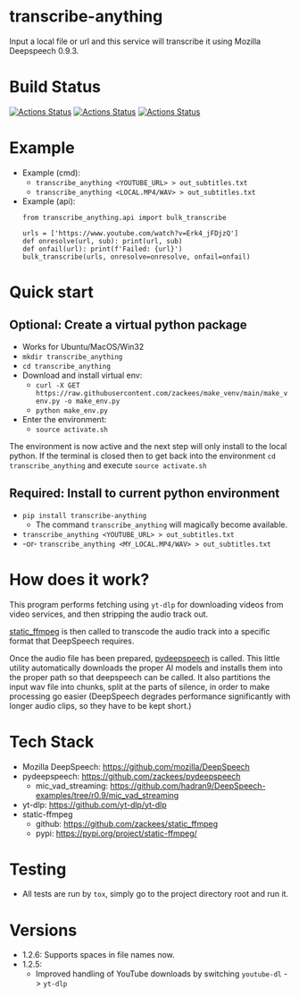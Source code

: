 
# transcribe-anything
Input a local file or url and this service will transcribe it using Mozilla Deepspeech 0.9.3.

# Build Status

[![Actions Status](https://github.com/zackees/transcribe-anything/workflows/MacOS_Tests/badge.svg)](https://github.com/zackees/transcribe-anything/actions/workflows/push_macos.yml)
[![Actions Status](https://github.com/zackees/transcribe-anything/workflows/Win_Tests/badge.svg)](https://github.com/zackees/transcribe-anything/actions/workflows/push_win.yml)
[![Actions Status](https://github.com/zackees/transcribe-anything/workflows/Ubuntu_Tests/badge.svg)](https://github.com/zackees/transcribe-anything/actions/workflows/push_ubuntu.yml)


# Example

  * Example (cmd):
    * `transcribe_anything <YOUTUBE_URL> > out_subtitles.txt`
    * `transcribe_anything <LOCAL.MP4/WAV> > out_subtitles.txt`
  * Example (api):
    ```
    from transcribe_anything.api import bulk_transcribe

    urls = ['https://www.youtube.com/watch?v=Erk4_jFDjzQ']
    def onresolve(url, sub): print(url, sub)
    def onfail(url): print(f'Failed: {url}')
    bulk_transcribe(urls, onresolve=onresolve, onfail=onfail)
    ```

# Quick start

## Optional: Create a virtual python package
  * Works for Ubuntu/MacOS/Win32
  * `mkdir transcribe_anything`
  * `cd transcribe_anything`
  * Download and install virtual env:
    * `curl -X GET https://raw.githubusercontent.com/zackees/make_venv/main/make_venv.py -o make_env.py`
    * `python make_env.py`
  * Enter the environment:
    * `source activate.sh`

The environment is now active and the next step will only install to the local python. If the terminal
is closed then to get back into the environment `cd transcribe_anything` and execute `source activate.sh`

## Required: Install to current python environment
  * `pip install transcribe-anything`
    * The command `transcribe_anything` will magically become available.
  * `transcribe_anything <YOUTUBE_URL> > out_subtitles.txt`
  * -or- `transcribe_anything <MY_LOCAL.MP4/WAV> > out_subtitles.txt`

# How does it work?

This program performs fetching using `yt-dlp` for downloading videos from video services, and then
stripping the audio track out.

[static_ffmpeg](https://pypi.org/project/static-ffmpeg/) is then called to transcode the audio track into a specific format that DeepSpeech requires.

Once the audio file has been prepared, [pydeepspeech](https://pypi.org/project/pydeepspeech/) is called. This little
utility automatically downloads the proper AI models and installs them into the proper path so that deepspeech can be
called. It also partitions the input wav file into chunks, split at the parts of silence, in order to make processing
go easier (DeepSpeech degrades performance significantly with longer audio clips, so they have to be kept short.)



# Tech Stack
  * Mozilla DeepSpeech: https://github.com/mozilla/DeepSpeech
  * pydeepspeech: https://github.com/zackees/pydeepspeech
    * mic_vad_streaming: https://github.com/hadran9/DeepSpeech-examples/tree/r0.9/mic_vad_streaming
  * yt-dlp: https://github.com/yt-dlp/yt-dlp
  * static-ffmpeg
    * github: https://github.com/zackees/static_ffmpeg
    * pypi: https://pypi.org/project/static-ffmpeg/

# Testing
  * All tests are run by `tox`, simply go to the project directory root and run it.

# Versions
  * 1.2.6: Supports spaces in file names now.
  * 1.2.5:
    * Improved handling of YouTube downloads by switching `youtube-dl` -> `yt-dlp`
